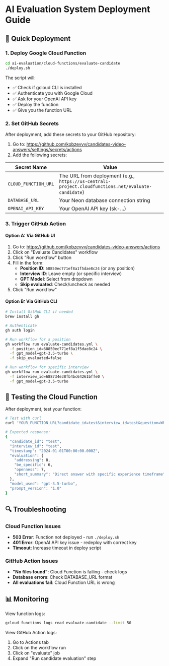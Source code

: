 # AI Evaluation System Deployment Guide

## 🚀 Quick Deployment

### 1. Deploy Google Cloud Function

```bash
cd ai-evaluation/cloud-functions/evaluate-candidate
./deploy.sh
```

The script will:
- ✅ Check if gcloud CLI is installed
- ✅ Authenticate you with Google Cloud
- ✅ Ask for your OpenAI API key
- ✅ Deploy the function
- ✅ Give you the function URL

### 2. Set GitHub Secrets

After deployment, add these secrets to your GitHub repository:

1. Go to: https://github.com/kobzevvv/candidates-video-answers/settings/secrets/actions
2. Add the following secrets:

| Secret Name | Value |
|------------|-------|
| `CLOUD_FUNCTION_URL` | The URL from deployment (e.g., `https://us-central1-project.cloudfunctions.net/evaluate-candidate`) |
| `DATABASE_URL` | Your Neon database connection string |
| `OPENAI_API_KEY` | Your OpenAI API key (sk-...) |

### 3. Trigger GitHub Action

#### Option A: Via GitHub UI
1. Go to: https://github.com/kobzevvv/candidates-video-answers/actions
2. Click on "Evaluate Candidates" workflow
3. Click "Run workflow" button
4. Fill in the form:
   - **Position ID**: `68850ec771ef8a1f5dae8c24` (or any position)
   - **Interview ID**: Leave empty (or specific interview)
   - **GPT Model**: Select from dropdown
   - **Skip evaluated**: Check/uncheck as needed
5. Click "Run workflow"

#### Option B: Via GitHub CLI
```bash
# Install GitHub CLI if needed
brew install gh

# Authenticate
gh auth login

# Run workflow for a position
gh workflow run evaluate-candidates.yml \
  -f position_id=68850ec771ef8a1f5dae8c24 \
  -f gpt_model=gpt-3.5-turbo \
  -f skip_evaluated=false

# Run workflow for specific interview
gh workflow run evaluate-candidates.yml \
  -f interview_id=688734e38fb4bc64261bffe0 \
  -f gpt_model=gpt-3.5-turbo
```

## 🧪 Testing the Cloud Function

After deployment, test your function:

```bash
# Test with curl
curl 'YOUR_FUNCTION_URL?candidate_id=test&interview_id=test&question=What%20is%20your%20experience&answer=I%20have%205%20years%20experience&gpt_model=gpt-3.5-turbo'

# Expected response:
{
  "candidate_id": "test",
  "interview_id": "test",
  "timestamp": "2024-01-01T00:00:00.000Z",
  "evaluation": {
    "addressing": 8,
    "be_specific": 6,
    "openness": 7,
    "short_summary": "Direct answer with specific experience timeframe"
  },
  "model_used": "gpt-3.5-turbo",
  "prompt_version": "1.0"
}
```

## 🔍 Troubleshooting

### Cloud Function Issues
- **503 Error**: Function not deployed - run `./deploy.sh`
- **401 Error**: OpenAI API key issue - redeploy with correct key
- **Timeout**: Increase timeout in deploy script

### GitHub Action Issues
- **"No files found"**: Cloud Function is failing - check logs
- **Database errors**: Check DATABASE_URL format
- **All evaluations fail**: Cloud Function URL is wrong

## 📊 Monitoring

View function logs:
```bash
gcloud functions logs read evaluate-candidate --limit 50
```

View GitHub Action logs:
1. Go to Actions tab
2. Click on the workflow run
3. Click on "evaluate" job
4. Expand "Run candidate evaluation" step